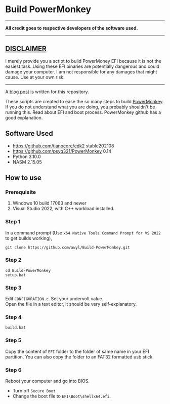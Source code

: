 # Build PowerMonkey

***
**All credit goes to respective developers of the software used.**
***
## <u>DISCLAIMER</u>  
I merely provide you a script to build PowerMoney EFI because it is not the easiest task.  Using these EFI binaries are potentially dangerous and could damage your computer.  I am not responsible for any damages that might cause.  Use at your own risk.

***

A [blog post](https://mreggtart.com/posts/undervolting-windows-11-powermonkey) is written for this repository.

These scripts are created to ease the so many steps to build [PowerMonkey](https://github.com/psyq321/PowerMonkey).  If you do not understand what you are doing, you probably shouldn't be running this.  Read about EFI and boot process.  PowerMonkey github has a good explanation.


## Software Used
- https://github.com/tianocore/edk2 stable202108
- https://github.com/psyq321/PowerMonkey 0.14
- Python 3.10.0
- NASM 2.15.05

## How to use

### Prerequisite
1. Windows 10 build 17063 and newer
2. Visual Studio 2022, with C++ workload installed.

### Step 1
In a command prompt (Use `x64 Native Tools Command Prompt for VS 2022` to get builds working),
```
git clone https://github.com/awyl/Build-PowerMonkey.git
```

### Step 2
```
cd Build-PowerMonkey
setup.bat
```

### Step 3

Edit `CONFIGURATION.c`.  Set your undervolt value.  
Open the file in a text editor, it should be very self-explanatory.

### Step 4
```
build.bat
```

### Step 5
Copy the content of `EFI` folder to the folder of same name in your EFI partition.  You can also copy the folder to an FAT32 formatted usb stick.

### Step 6

Reboot your computer and go into BIOS.
- Turn off `Secure Boot`
- Change the boot file to `EFI\Boot\shellx64.efi`.

